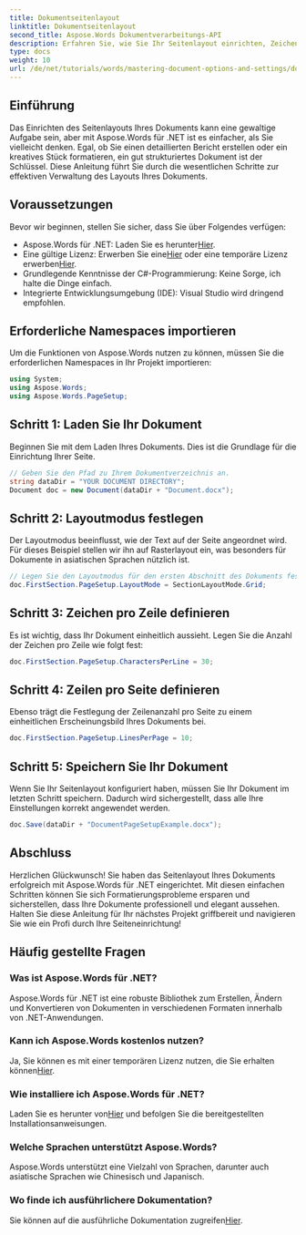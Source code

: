 ```yaml
---
title: Dokumentseitenlayout
linktitle: Dokumentseitenlayout
second_title: Aspose.Words Dokumentverarbeitungs-API
description: Erfahren Sie, wie Sie Ihr Seitenlayout einrichten, Zeichen pro Zeile definieren und das Erscheinungsbild des Dokuments in einfachen, umsetzbaren Schritten optimieren. Perfekt für Entwickler auf jedem Niveau.
type: docs
weight: 10
url: /de/net/tutorials/words/mastering-document-options-and-settings/document-page-layout/
---
```

## Einführung

Das Einrichten des Seitenlayouts Ihres Dokuments kann eine gewaltige Aufgabe sein, aber mit Aspose.Words für .NET ist es einfacher, als Sie vielleicht denken. Egal, ob Sie einen detaillierten Bericht erstellen oder ein kreatives Stück formatieren, ein gut strukturiertes Dokument ist der Schlüssel. Diese Anleitung führt Sie durch die wesentlichen Schritte zur effektiven Verwaltung des Layouts Ihres Dokuments.

## Voraussetzungen

Bevor wir beginnen, stellen Sie sicher, dass Sie über Folgendes verfügen:

-  Aspose.Words für .NET: Laden Sie es herunter[Hier](https://releases.aspose.com/words/net/).
-  Eine gültige Lizenz: Erwerben Sie eine[Hier](https://purchase.aspose.com/buy) oder eine temporäre Lizenz erwerben[Hier](https://purchase.aspose.com/temporary-license/).
- Grundlegende Kenntnisse der C#-Programmierung: Keine Sorge, ich halte die Dinge einfach.
- Integrierte Entwicklungsumgebung (IDE): Visual Studio wird dringend empfohlen.

## Erforderliche Namespaces importieren

Um die Funktionen von Aspose.Words nutzen zu können, müssen Sie die erforderlichen Namespaces in Ihr Projekt importieren:

```csharp
using System;
using Aspose.Words;
using Aspose.Words.PageSetup;
```

## Schritt 1: Laden Sie Ihr Dokument

Beginnen Sie mit dem Laden Ihres Dokuments. Dies ist die Grundlage für die Einrichtung Ihrer Seite.

```csharp
// Geben Sie den Pfad zu Ihrem Dokumentverzeichnis an.
string dataDir = "YOUR DOCUMENT DIRECTORY";
Document doc = new Document(dataDir + "Document.docx");
```

## Schritt 2: Layoutmodus festlegen

Der Layoutmodus beeinflusst, wie der Text auf der Seite angeordnet wird. Für dieses Beispiel stellen wir ihn auf Rasterlayout ein, was besonders für Dokumente in asiatischen Sprachen nützlich ist.

```csharp
// Legen Sie den Layoutmodus für den ersten Abschnitt des Dokuments fest.
doc.FirstSection.PageSetup.LayoutMode = SectionLayoutMode.Grid;
```

## Schritt 3: Zeichen pro Zeile definieren

Es ist wichtig, dass Ihr Dokument einheitlich aussieht. Legen Sie die Anzahl der Zeichen pro Zeile wie folgt fest:

```csharp
doc.FirstSection.PageSetup.CharactersPerLine = 30;
```

## Schritt 4: Zeilen pro Seite definieren

Ebenso trägt die Festlegung der Zeilenanzahl pro Seite zu einem einheitlichen Erscheinungsbild Ihres Dokuments bei.

```csharp
doc.FirstSection.PageSetup.LinesPerPage = 10;
```

## Schritt 5: Speichern Sie Ihr Dokument

Wenn Sie Ihr Seitenlayout konfiguriert haben, müssen Sie Ihr Dokument im letzten Schritt speichern. Dadurch wird sichergestellt, dass alle Ihre Einstellungen korrekt angewendet werden.

```csharp
doc.Save(dataDir + "DocumentPageSetupExample.docx");
```

## Abschluss

Herzlichen Glückwunsch! Sie haben das Seitenlayout Ihres Dokuments erfolgreich mit Aspose.Words für .NET eingerichtet. Mit diesen einfachen Schritten können Sie sich Formatierungsprobleme ersparen und sicherstellen, dass Ihre Dokumente professionell und elegant aussehen. Halten Sie diese Anleitung für Ihr nächstes Projekt griffbereit und navigieren Sie wie ein Profi durch Ihre Seiteneinrichtung!

## Häufig gestellte Fragen

### Was ist Aspose.Words für .NET?
Aspose.Words für .NET ist eine robuste Bibliothek zum Erstellen, Ändern und Konvertieren von Dokumenten in verschiedenen Formaten innerhalb von .NET-Anwendungen.

### Kann ich Aspose.Words kostenlos nutzen?
 Ja, Sie können es mit einer temporären Lizenz nutzen, die Sie erhalten können[Hier](https://purchase.aspose.com/temporary-license/).

### Wie installiere ich Aspose.Words für .NET?
 Laden Sie es herunter von[Hier](https://releases.aspose.com/words/net/) und befolgen Sie die bereitgestellten Installationsanweisungen.

### Welche Sprachen unterstützt Aspose.Words?
Aspose.Words unterstützt eine Vielzahl von Sprachen, darunter auch asiatische Sprachen wie Chinesisch und Japanisch.

### Wo finde ich ausführlichere Dokumentation?
 Sie können auf die ausführliche Dokumentation zugreifen[Hier](https://reference.aspose.com/words/net/).